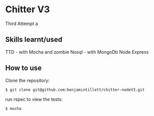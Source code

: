 Chitter V3
==========

Third Attempt a 

Skills learnt/used
-----------------
TTD - with Mocha and zombie
Nosql - with MongoDb
Node
Express


How to use
----------

Clone the repository:

```shell 
$ git clone git@github.com:benjamintillett/chitter-nodeV3.git
```


run rspec to view the tests:

```shell 
$ mocha
```
